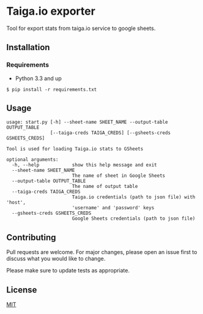 # Taiga.io exporter

Tool for export stats from taiga.io service to google sheets.

## Installation

### Requirements

* Python 3.3 and up

`$ pip install -r requirements.txt`

## Usage

```shell
usage: start.py [-h] --sheet-name SHEET_NAME --output-table OUTPUT_TABLE
                [--taiga-creds TAIGA_CREDS] [--gsheets-creds GSHEETS_CREDS]

Tool is used for loading Taiga.io stats to GSheets

optional arguments:
  -h, --help            show this help message and exit
  --sheet-name SHEET_NAME
                        The name of sheet in Google Sheets
  --output-table OUTPUT_TABLE
                        The name of output table
  --taiga-creds TAIGA_CREDS
                        Taiga.io credentials (path to json file) with 'host',
                        'username' and 'password' keys
  --gsheets-creds GSHEETS_CREDS
                        Google Sheets credentials (path to json file)
```

## Contributing

Pull requests are welcome. For major changes, please open an issue first to discuss what you would like to change.

Please make sure to update tests as appropriate.

## License

[MIT](./LICENSE)